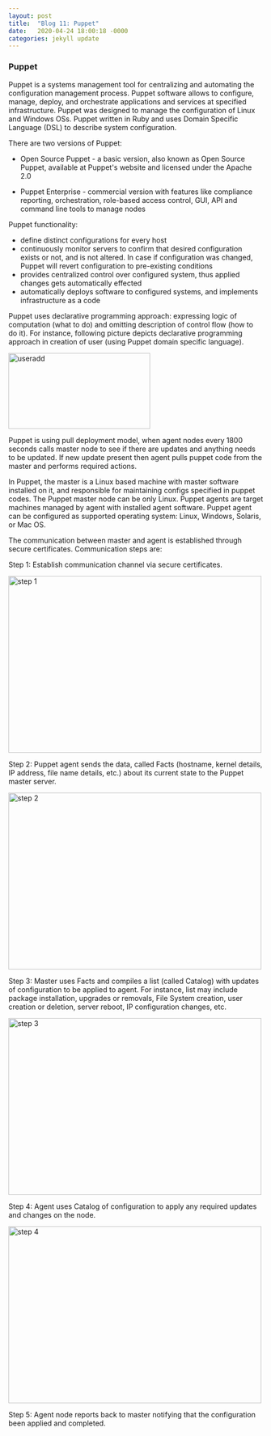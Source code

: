 ```yaml
---
layout: post
title:  "Blog 11: Puppet"
date:   2020-04-24 18:00:18 -0000
categories: jekyll update
---
```


<h3>Puppet</h3>

Puppet is a systems management tool for centralizing and automating the configuration management process. Puppet software allows to configure, manage, deploy, and orchestrate applications and services at specified infrastructure. Puppet was designed to manage the configuration of Linux and Windows OSs. Puppet written in Ruby and uses Domain Specific Language (DSL) to describe system configuration.

There are two versions of Puppet:

  - Open Source Puppet - a basic version, also known as Open Source Puppet, available at Puppet's website and licensed under the Apache 2.0

  - Puppet Enterprise - commercial version with features like compliance reporting, orchestration, role-based access control, GUI, API and command line tools to manage nodes

Puppet functionality:

  - define distinct configurations for every host
  - continuously monitor servers to confirm that desired configuration exists or not, and is not altered. In case if configuration was changed, Puppet will revert configuration to pre-existing conditions
  - provides centralized control over configured system, thus applied changes gets automatically effected
  - automatically deploys software to configured systems, and implements infrastructure as a code

Puppet uses declarative programming approach: expressing logic of computation (what to do) and  omitting description of control flow (how to do it). For instance, following picture depicts declarative programming approach in creation of user (using Puppet domain specific language).

  <html>
     <body>
        <a href="https://www.qries.com/">
           <img alt="useradd" src="https://www.guru99.com/images/1/040419_0544_PuppetTutor4.jpg"
           width="280" height="150">
        </a>
     </body>
  </html>

Puppet is using pull deployment model, when agent nodes every 1800 seconds calls master node to see if there are updates and anything needs to be updated. If new update present then agent pulls puppet code from the master and performs required actions.

In Puppet, the master is a Linux based machine with master software installed on it, and responsible for maintaining configs specified in puppet codes. The Puppet master node can be only Linux. Puppet agents are target machines managed by agent with installed agent software. Puppet agent can be configured as supported operating system: Linux, Windows, Solaris, or Mac OS.

The communication between master and agent is established through secure certificates. Communication steps are:

Step 1: Establish communication channel via secure certificates.

<html>
   <body>
      <a>
         <img alt="step 1" src="https://www.guru99.com/images/1/040419_0544_PuppetTutor5.jpg"
         width="500" height="350">
      </a>
   </body>
</html>

Step 2: Puppet agent sends the data, called Facts (hostname, kernel details, IP address, file name details, etc.) about its current state to the Puppet master server.
<html>
   <body>
      <a>
         <img alt="step 2" src="https://www.guru99.com/images/1/040419_0544_PuppetTutor6.jpg"
         width="500" height="350">
      </a>
   </body>
</html>

Step 3: Master uses Facts and compiles a list (called Catalog) with updates of configuration to be applied to agent. For instance, list may include package installation, upgrades or removals, File System creation, user creation or deletion, server reboot, IP configuration changes, etc.
<html>
   <body>
      <a>
         <img alt="step 3" src="https://www.guru99.com/images/1/040419_0544_PuppetTutor7.jpg"
         width="500" height="350">
      </a>
   </body>
</html>

Step 4: Agent uses Catalog of configuration to apply any required updates and changes on the node.
<html>
   <body>
      <a>
         <img alt="step 4" src="https://www.guru99.com/images/1/040419_0544_PuppetTutor8.jpg"
         width="500" height="350">
      </a>
   </body>
</html>

Step 5: Agent node reports back to master notifying that the configuration been applied and completed.


[jekyll-docs]: https://jekyllrb.com/docs/home
[jekyll-gh]:   https://github.com/jekyll/jekyll
[jekyll-talk]: https://talk.jekyllrb.com/
